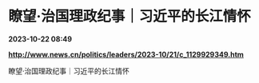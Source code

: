 # 瞭望·治国理政纪事｜习近平的长江情怀

**2023-10-22 08:49**

**http://www.news.cn/politics/leaders/2023-10/21/c_1129929349.htm**

瞭望·治国理政纪事｜习近平的长江情怀